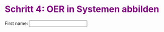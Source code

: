 <h1 style="color:#800080">Schritt 4: OER in Systemen abbilden</h1>

  <label for="fname">First name:</label>
  <input type="text" id="test" name="test">
